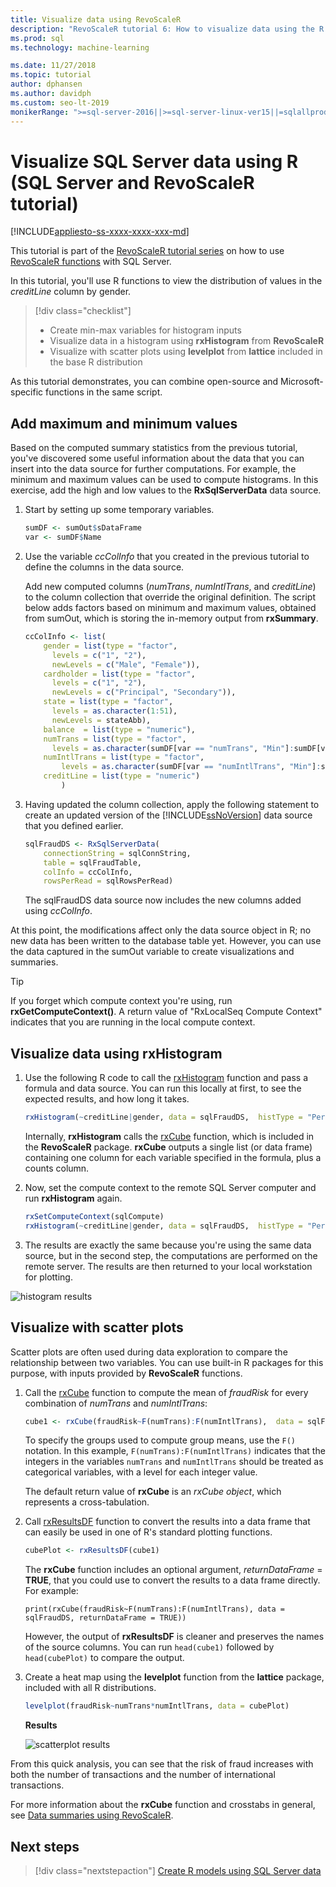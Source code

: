 ```yaml
---
title: Visualize data using RevoScaleR
description: "RevoScaleR tutorial 6: How to visualize data using the R language on SQL Server."
ms.prod: sql
ms.technology: machine-learning

ms.date: 11/27/2018  
ms.topic: tutorial
author: dphansen
ms.author: davidph
ms.custom: seo-lt-2019
monikerRange: ">=sql-server-2016||>=sql-server-linux-ver15||=sqlallproducts-allversions"
---
```

#  Visualize SQL Server data using R (SQL Server and RevoScaleR tutorial)
[!INCLUDE[appliesto-ss-xxxx-xxxx-xxx-md](../../includes/appliesto-ss-xxxx-xxxx-xxx-md.md)]

This tutorial is part of the [RevoScaleR tutorial series](deepdive-data-science-deep-dive-using-the-revoscaler-packages.md) on how to use [RevoScaleR functions](https://docs.microsoft.com/machine-learning-server/r-reference/revoscaler/revoscaler) with SQL Server.

In this tutorial, you'll use R functions to view the distribution of values in the *creditLine* column by gender.

> [!div class="checklist"]
> * Create min-max variables for histogram inputs
> * Visualize data in a histogram using **rxHistogram** from **RevoScaleR**
> * Visualize with scatter plots using **levelplot** from **lattice** included in the base R distribution

As this tutorial demonstrates, you can combine open-source and Microsoft-specific functions in the same script.

## Add maximum and minimum values

Based on the computed summary statistics from the previous tutorial, you've discovered some useful information about the data that you can insert into the data source for further computations. For example, the minimum and maximum values can be used to compute histograms. In this exercise, add the high and low values to the **RxSqlServerData** data source.

1. Start by setting up some temporary variables.
  
    ```R
    sumDF <- sumOut$sDataFrame
    var <- sumDF$Name
    ```
  
2. Use the variable *ccColInfo* that you created in the previous tutorial to define the columns in the data source.
  
   Add new computed columns (*numTrans*, *numIntlTrans*, and *creditLine*) to the column collection that override the original definition. The script below adds factors based on minimum and maximum values, obtained from sumOut, which is storing the in-memory output from **rxSummary**. 
  
    ```R 
    ccColInfo <- list(
        gender = list(type = "factor",
          levels = c("1", "2"), 
          newLevels = c("Male", "Female")),
        cardholder = list(type = "factor",
          levels = c("1", "2"), 
          newLevels = c("Principal", "Secondary")), 
        state = list(type = "factor", 
          levels = as.character(1:51), 
          newLevels = stateAbb), 
        balance  = list(type = "numeric"),
        numTrans = list(type = "factor", 
          levels = as.character(sumDF[var == "numTrans", "Min"]:sumDF[var == "numTrans", "Max"])),
        numIntlTrans = list(type = "factor",  
            levels = as.character(sumDF[var == "numIntlTrans", "Min"]:sumDF[var =="numIntlTrans", "Max"])),
        creditLine = list(type = "numeric")
            )
    ```
  
3. Having updated the column collection, apply the following statement to create an updated version of the [!INCLUDE[ssNoVersion](../../includes/ssnoversion-md.md)] data source that you defined earlier.
  
    ```R
    sqlFraudDS <- RxSqlServerData(
        connectionString = sqlConnString,
        table = sqlFraudTable,
        colInfo = ccColInfo,
        rowsPerRead = sqlRowsPerRead)
    ```
  
    The sqlFraudDS data source now includes the new columns added using *ccColInfo*.
  
At this point, the modifications affect only the data source object in R; no new data has been written to the database table yet. However, you can use the data captured in the sumOut variable to create visualizations and summaries. 

> [!TIP]
> If you forget which compute context you're using, run **rxGetComputeContext()**. A return value of "RxLocalSeq Compute Context" indicates that you are running in the local compute context.

## Visualize data using rxHistogram

1. Use the following R code to call the [rxHistogram](https://docs.microsoft.com/machine-learning-server/r-reference/revoscaler/rxhistogram) function and pass a formula and data source. You can run this locally at first, to see the expected results, and how long it takes.
  
    ```R
    rxHistogram(~creditLine|gender, data = sqlFraudDS,  histType = "Percent")
    ```
 
    Internally, **rxHistogram** calls the [rxCube](https://docs.microsoft.com/machine-learning-server/r-reference/revoscaler/rxcube) function, which is included in the **RevoScaleR** package. **rxCube** outputs a single list (or data frame) containing one column for each variable specified in the formula, plus a counts column.
    
2. Now, set the compute context to the remote SQL Server computer and run **rxHistogram** again.
  
    ```R
    rxSetComputeContext(sqlCompute)
    rxHistogram(~creditLine|gender, data = sqlFraudDS,  histType = "Percent")
    ```
 
3. The results are exactly the same because you're using the same data source, but in the second step, the computations are performed on the remote server. The results are then returned to your local workstation for plotting.
   
  ![histogram results](media/rsql-sue-histogramresults.jpg "histogram results")


## Visualize with scatter plots

Scatter plots are often used during data exploration to compare the relationship between two variables. You can use built-in R packages for this purpose, with inputs provided by **RevoScaleR** functions.

1. Call the [rxCube](https://docs.microsoft.com/machine-learning-server/r-reference/revoscaler/rxcrosstabs) function to compute the mean of *fraudRisk* for every combination of *numTrans* and *numIntlTrans*:
  
    ```R
    cube1 <- rxCube(fraudRisk~F(numTrans):F(numIntlTrans),  data = sqlFraudDS)
    ```
  
    To specify the groups used to compute group means, use the `F()` notation. In this example, `F(numTrans):F(numIntlTrans)` indicates that the integers in the variables `numTrans` and `numIntlTrans` should be treated as categorical variables, with a level for each integer value.
  
    The default return value of **rxCube** is an *rxCube object*, which represents a cross-tabulation. 
  
2. Call [rxResultsDF](https://docs.microsoft.com/machine-learning-server/r-reference/revoscaler/rxresultsdf) function to convert the results into a data frame that can easily be used in one of R's standard plotting functions.
  
    ```R
    cubePlot <- rxResultsDF(cube1)
    ```
  
    The **rxCube** function includes an optional argument, *returnDataFrame* = **TRUE**, that you could use to convert the results to a data frame directly. For example:
    
    `print(rxCube(fraudRisk~F(numTrans):F(numIntlTrans), data = sqlFraudDS, returnDataFrame = TRUE))`
       
    However, the output of **rxResultsDF** is cleaner and preserves the names of the source columns. You can run `head(cube1)` followed by `head(cubePlot)` to compare the output.
  
3. Create a heat map using the **levelplot** function from the **lattice** package, included with all R distributions.
  
    ```R
    levelplot(fraudRisk~numTrans*numIntlTrans, data = cubePlot)
    ```
  
    **Results**
  
    ![scatterplot results](media/rsql-sue-scatterplotresults.jpg "scatterplot results")
  
From this quick analysis, you can see that the risk of fraud increases with both the number of transactions and the number of international transactions.

For more information about the **rxCube** function and crosstabs in general, see [Data summaries using RevoScaleR](https://docs.microsoft.com/machine-learning-server/r/how-to-revoscaler-data-summaries).

## Next steps

> [!div class="nextstepaction"]
> [Create R models using SQL Server data](../../advanced-analytics/tutorials/deepdive-create-models.md)